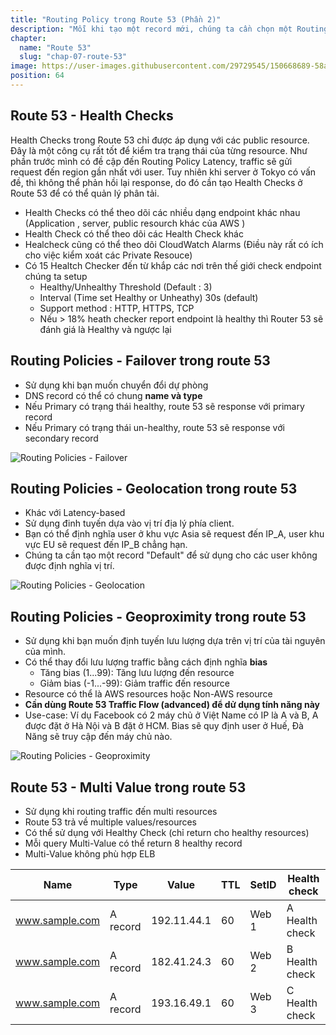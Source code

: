 ```yaml
---
title: "Routing Policy trong Route 53 (Phần 2)"
description: "Mỗi khi tạo một record mới, chúng ta cần chọn một Routing Policy. Đây là cách Route 53 phản hồi DNS queries. Routing Policies Simple định tuyến traffic tới một single resource."
chapter:
  name: "Route 53"
  slug: "chap-07-route-53"
image: https://user-images.githubusercontent.com/29729545/150668689-58a59c45-5789-4d82-81c0-fac0166b10e6.png
position: 64
---
```


## Route 53 - Health Checks

Health Checks trong Route 53 chỉ được áp dụng với các public resource. Đây là một công cụ rất tốt để kiểm tra trạng thái của từng resource. Như phần trước mình có đề cập đến Routing Policy Latency, traffic sẽ gửi request đến region gần nhất với user. Tuy nhiên khi server ở Tokyo có vấn đề, thì không thể phản hồi lại response, do đó cần tạo Health Checks ở Route 53 để có thể quản lý phân tải.

- Health Checks có thể theo dõi các nhiều dạng endpoint khác nhau (Application , server, public resourch khác của AWS )
- Health Check có thể theo dõi các Health Check khác
- Healcheck cũng có thể theo dõi CloudWatch Alarms (Điều này rất có ích cho việc kiểm xoát các Private Resouce)
- Có 15 Healtch Checker đến từ khắp các nơi trên thế giới check endpoint chúng ta setup
  - Healthy/Unhealthy Threshold (Default : 3)
  - Interval (Time set Healthy or Unheathy) 30s (default)
  - Support method : HTTP, HTTPS, TCP
  - Nếu > 18% heath checker report endpoint là healthy thì Router 53 sẽ đánh giá là Healthy và ngược lại

## Routing Policies - Failover trong route 53

- Sử dụng khi bạn muốn chuyển đổi dự phòng
- DNS record có thể có chung **name và type**
- Nếu Primary có trạng thái healthy, route 53 sẽ response với primary record
- Nếu Primary có trạng thái un-healthy, route 53 sẽ response với secondary record

![Routing Policies - Failover](https://user-images.githubusercontent.com/29729545/150668689-58a59c45-5789-4d82-81c0-fac0166b10e6.png)

## Routing Policies - Geolocation trong route 53

- Khác với Latency-based
- Sử dụng đinh tuyến dựa vào vị trí địa lý phía client.
- Bạn có thể định nghĩa user ở khu vực Asia sẽ request đến IP_A, user khu vực EU sẽ request đến IP_B chẳng hạn.
- Chúng ta cần tạo một record "Default" để sử dụng cho các user không được định nghĩa vị trí.

![Routing Policies - Geolocation](https://i.stack.imgur.com/2baLZ.png)

## Routing Policies - Geoproximity trong route 53

- Sử dụng khi bạn muốn định tuyến lưu lượng dựa trên vị trí của tài nguyên của mình.
- Có thể thay đổi lưu lượng traffic bằng cách định nghĩa **bias**
  - Tăng bias (1...99): Tăng lưu lượng đến resource
  - Giảm bias (-1...-99): Giảm traffic đến resource
- Resource có thể là AWS resources hoặc Non-AWS resource
- **Cần dùng Route 53 Traffic Flow (advanced) để dử dụng tính năng này**
- Use-case: Ví dụ Facebook có 2 máy chủ ở Việt Name có IP là A và B, A được đặt ở Hà Nội và B đặt ở HCM. Bias sẽ quy định user ở Huế, Đà Năng sẽ truy cập đến máy chủ nào.

![Routing Policies - Geoproximity](https://user-images.githubusercontent.com/29729545/150670334-0d757e9f-acac-4018-8238-97888873c8f8.png)

## Route 53 - Multi Value trong route 53

- Sử dụng khi routing traffic đến multi resources
- Route 53 trả về multiple values/resources
- Có thể sử dụng với Healthy Check (chỉ return cho healthy resources)
- Mỗi query Multi-Value có thể return 8 healthy record
- Multi-Value không phù hợp ELB

| Name           | Type     | Value       | TTL | SetID | Health check   |
| -------------- | -------- | ----------- | --- | ----- | -------------- |
| www.sample.com | A record | 192.11.44.1 | 60  | Web 1 | A Health check |
| www.sample.com | A record | 182.41.24.3 | 60  | Web 2 | B Health check |
| www.sample.com | A record | 193.16.49.1 | 60  | Web 3 | C Health check |
